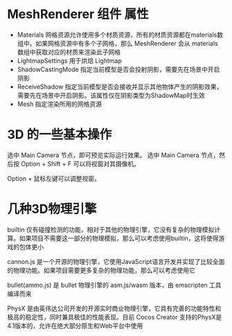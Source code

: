 # MeshRenderer 组件 属性 

* Materials   网格资源允许使用多个材质资源，所有的材质资源都在materials数组中。如果网格资源中有多个子网格，那么 MeshRenderer 会从 materials 数组中获取对应的材质来渲染此子网格
* LightmapSettings    用于烘焙 Lightmap
* ShadowCastingMode   指定当前模型是否会投射阴影，需要先在场景中开启阴影
* ReceiveShadow   指定当前模型是否会接收并显示其他物体产生的阴影效果，需要先在场景中开启阴影。该属性仅在阴影类型为ShadowMap时生效
* Mesh    指定渲染所用的网格资源


# 3D 的一些基本操作

选中 Main Camera 节点，即可预览实际运行效果。 
选中 Main Camera 节点，然后按 Option + Shift + F 可以将视窗对其摄像机。

Option + 鼠标左键可以调整视窗。 


# 几种3D物理引擎 

builtin 仅有碰撞检测的功能，相对于其他的物理引擎，它没有复杂的物理模拟计算。如果项目不需要这一部分的物理模拟，那么可以考虑使用builtin，这将使得游戏的包体更小

cannon.js 是一个开源的物理引擎，它使用JavaScript语言开发并实现了比较全面的物理功能。如果项目需要更多复杂的物理功能，那么可以考虑使用它

bullet(ammo.js) 是 bullet 物理引擎的 asm.js/wasm 版本，由 emscripten 工具编译而来 

PhysX 是由英伟达公司开发的开源实时商业物理引擎，它具有完善的功能特性和极高的稳定性，同时兼具极佳的性能表现。目前 Cocos Creator 支持的PhysX是4.1版本的，允许在绝大部分原生和Web平台中使用
